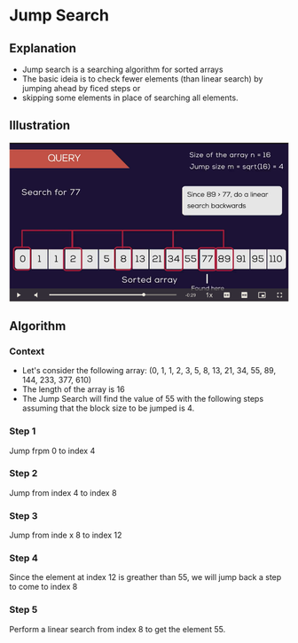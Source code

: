 # Jump Search

## Explanation
* Jump search is a searching algorithm for sorted arrays
* The basic ideia is to check fewer elements (than linear search) by jumping ahead by ficed steps or
* skipping some elements in place of searching all elements.

## Illustration
![Jump search illustration](./assets/jump_search.png)

## Algorithm

### Context
* Let's consider the following array: (0, 1, 1, 2, 3, 5, 8, 13, 21, 34, 55, 89, 144, 233, 377, 610)
* The length of the array is 16
* The Jump Search will find the value of 55 with the following steps assuming that the block size to be jumped is 4.

### Step 1
Jump frpm 0 to index 4

### Step 2
Jump from index 4 to index 8

### Step 3
Jump from inde x 8 to index 12

### Step 4
Since the element at index 12 is greather than 55, we will jump back a step to come to index 8

### Step 5
Perform a linear search from index 8 to get the element 55.
